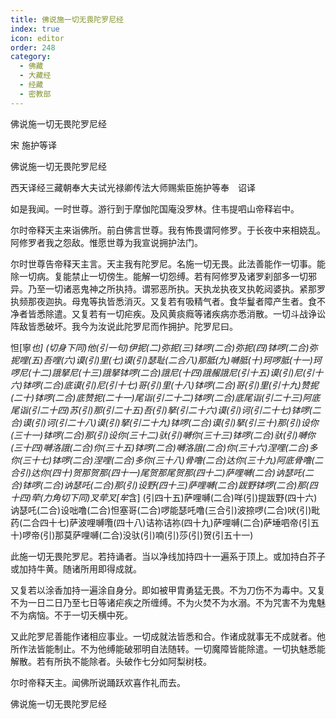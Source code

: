 ```yaml
---
title: 佛说施一切无畏陀罗尼经
index: true
icon: editor
order: 248
category:
  - 佛藏
  - 大藏经
  - 经藏
  - 密教部
---
```


  佛说施一切无畏陀罗尼经  

宋 施护等译  

佛说施一切无畏陀罗尼经  

西天译经三藏朝奉大夫试光禄卿传法大师赐紫臣施护等奉　诏译  

如是我闻。一时世尊。游行到于摩伽陀国庵没罗林。住韦提呬山帝释岩中。  

尔时帝释天主来诣佛所。前白佛言世尊。我有怖畏谓阿修罗。于长夜中来相娆乱。阿修罗者我之怨敌。惟愿世尊为我宣说拥护法门。  

尔时世尊告帝释天主言。天主我有陀罗尼。名施一切无畏。此法善能作一切事。能除一切病。复能禁止一切傍生。能解一切怨缚。若有阿修罗及诸罗刹部多一切邪异。乃至一切诸恶鬼神之所执持。谓邪恶所执。天执龙执夜叉执乾闼婆执。紧那罗执频那夜迦执。母鬼等执皆悉消灭。又复若有吸精气者。食华鬘者障产生者。食不净者皆悉除遣。又复若有一切疟疾。及风黄痰癊等诸疾病亦悉消散。一切斗战诤讼阵敌皆悉破坏。我今为汝说此陀罗尼而作拥护。陀罗尼曰。  

怛[寧*也] (切身下同)他(引一句)伊抳(二)弥抳(三)钵啰(二合)弥抳(四)钵啰(二合)弥抳哩(五)吾哩(六)谟(引)里(七)谟(引)瑟耻(二合八)那胝(九)嚩胝(十)珂啰胝(十一)珂啰尼(十二)誐拏尼(十三)誐拏钵啰(二合)誐尼(十四)誐赧誐尼(引十五)谟(引)尼(引十六)钵啰(二合)底谟(引)尼(引十七)哥(引)里(十八)钵啰(二合)哥(引)里(引十九)赞抳(二十)钵啰(二合)底赞抳(二十一)尾诣(引二十二)钵啰(二合)底尾诣(引二十三)阿底尾诣(引二十四)苏(引)那(引二十五)吾(引)拏(引二十六)谟(引)诃(引二十七)钵啰(二合)谟(引)诃(引二十八)谟(引)拏(引二十九)钵啰(二合)谟(引)拏(引三十)那(引)设你(三十一)钵啰(二合)那(引)设你(三十二)驮(引)嚩你(三十三)钵啰(二合)驮(引)嚩你(三十四)嚩洛誐(二合)你(三十五)钵啰(二合)嚩洛誐(二合)你(三十六)涅哩(二合)多你(三十七)钵啰(二合)涅哩(二合)多你(三十八)骨噜(二合)达你(三十九)阿底骨噜(二合引)达你(四十)贺那贺那(四十一)尾贺那尾贺那(四十二)萨哩嚩(二合)讷瑟吒(二合)钵啰(二合)讷瑟吒(二合)那(引)设野(四十三)萨哩嚩(二合)跋野钵啰(二合)那(四十四)荦(力角切下同)叉荦叉[牟*含] (引四十五)萨哩嚩(二合)咩(引)提跋野(四十六)讷瑟吒(二合)设咄噜(二合)怛塞哥(二合)啰能瑟吒噜(三合引)波捺啰(二合)吠(引)毗药(二合四十七)萨波哩嚩囕(四十八)诘祢诘祢(四十九)萨哩嚩(二合)萨埵呬帝(引五十)啰帝(引)那莫萨哩嚩(二合)没驮(引)喃(引)莎(引)贺(引五十一)  

此施一切无畏陀罗尼。若持诵者。当以净线加持四十一遍系于顶上。或加持白芥子或加持牛黄。随诸所用即得成就。  

又复若以涂香加持一遍涂自身分。即如被甲胄勇猛无畏。不为刀伤不为毒中。又复不为一日二日乃至七日等诸疟疾之所缠缚。不为火焚不为水溺。不为咒害不为鬼魅不为病恼。不于一切夭横中死。  

又此陀罗尼善能作诸相应事业。一切成就法皆悉和合。作诸成就事无不成就者。他所作法皆能制止。不为他缚能破邪明自法随转。一切魔障皆能除遣。一切执魅悉能解散。若有所执不能除者。头破作七分如阿梨树枝。  

尔时帝释天主。闻佛所说踊跃欢喜作礼而去。  

佛说施一切无畏陀罗尼经  
